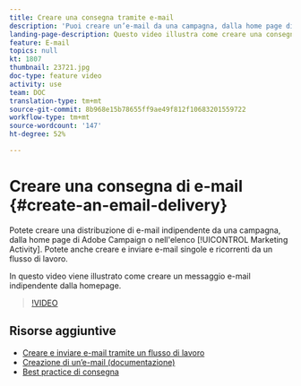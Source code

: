 ```yaml
---
title: Creare una consegna tramite e-mail
description: 'Puoi creare un’e-mail da una campagna, dalla home page di Adobe Campaign o nell’elenco delle attività di marketing. Puoi anche creare e-mail a invio singolo e ricorrenti da un flusso di lavoro. Questo video illustra come creare una consegna di e-mail dalla home page. '
landing-page-description: Questo video illustra come creare una consegna di e-mail dalla home page.
feature: E-mail
topics: null
kt: 1807
thumbnail: 23721.jpg
doc-type: feature video
activity: use
team: DOC
translation-type: tm+mt
source-git-commit: 8b968e15b78655ff9ae49f812f10683201559722
workflow-type: tm+mt
source-wordcount: '147'
ht-degree: 52%

---
```



# Creare una consegna di e-mail {#create-an-email-delivery}

Potete creare una distribuzione di e-mail indipendente da una campagna, dalla home page di  Adobe Campaign o nell&#39;elenco [!UICONTROL Marketing Activity]. Potete anche creare e inviare e-mail singole e ricorrenti da un flusso di lavoro.

In questo video viene illustrato come creare un messaggio e-mail indipendente dalla homepage.

>[!VIDEO](https://video.tv.adobe.com/v/23721?quality=12)

## Risorse aggiuntive

* [Creare e inviare e-mail tramite un flusso di lavoro](/help/communication-channels/email/create-and-send-emails-via-workflow.md)
* [Creazione di un’e-mail (documentazione)](https://docs.adobe.com/content/help/en/campaign-standard/using/communication-channels/email-messages/creating-an-email.html)
* [Best practice di consegna](https://helpx.adobe.com/it/campaign/kb/delivery-best-practices.html)
